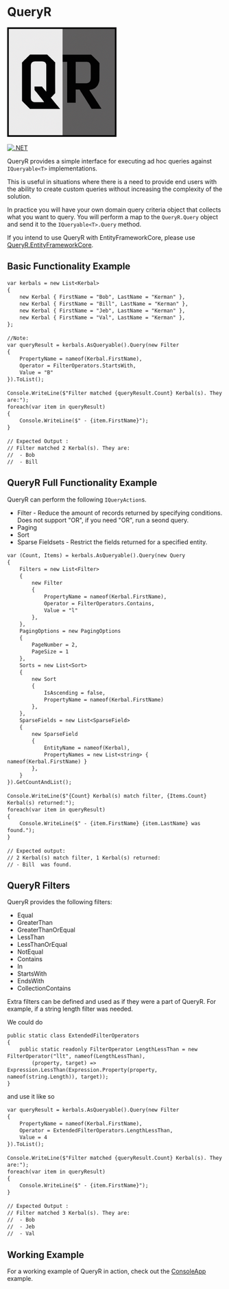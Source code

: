# QueryR

![QueryR Logo](./assets/logo.png)

[![.NET](https://github.com/craigmccauley/QueryR/actions/workflows/dotnet.yml/badge.svg)](https://github.com/craigmccauley/QueryR/actions/workflows/dotnet.yml)

QueryR provides a simple interface for executing ad hoc queries against `IQueryable<T>` implementations.

This is useful in situations where there is a need to provide end users with the ability to create custom queries without increasing the complexity of the solution.

In practice you will have your own domain query criteria object that collects what you want to query. You will perform a map to the `QueryR.Query` object and send it to the `IQueryable<T>.Query` method.

If you intend to use QueryR with EntityFrameworkCore, please use [QueryR.EntityFrameworkCore](https://github.com/craigmccauley/QueryR.EntityFrameworkCore).

## Basic Functionality Example

```CSharp
var kerbals = new List<Kerbal>
{
    new Kerbal { FirstName = "Bob", LastName = "Kerman" },
    new Kerbal { FirstName = "Bill", LastName = "Kerman" },
    new Kerbal { FirstName = "Jeb", LastName = "Kerman" },
    new Kerbal { FirstName = "Val", LastName = "Kerman" },
};

//Note: 
var queryResult = kerbals.AsQueryable().Query(new Filter
{
    PropertyName = nameof(Kerbal.FirstName),
    Operator = FilterOperators.StartsWith,
    Value = "B"
}).ToList();

Console.WriteLine($"Filter matched {queryResult.Count} Kerbal(s). They are:");
foreach(var item in queryResult)
{
    Console.WriteLine($" - {item.FirstName}");
}

// Expected Output :
// Filter matched 2 Kerbal(s). They are:
//  - Bob
//  - Bill

```

## QueryR Full Functionality Example

QueryR can perform the following `IQueryAction`s.

- Filter - Reduce the amount of records returned by specifying conditions. Does not support "OR", if you need "OR", run a seond query.
- Paging
- Sort
- Sparse Fieldsets - Restrict the fields returned for a specified entity.

```CSharp
var (Count, Items) = kerbals.AsQueryable().Query(new Query
{
    Filters = new List<Filter>
    {
        new Filter
        {
            PropertyName = nameof(Kerbal.FirstName),
            Operator = FilterOperators.Contains,
            Value = "l"
        },
    },
    PagingOptions = new PagingOptions
    {
        PageNumber = 2,
        PageSize = 1
    },
    Sorts = new List<Sort>
    {
        new Sort
        {
            IsAscending = false,
            PropertyName = nameof(Kerbal.FirstName)
        },
    },
    SparseFields = new List<SparseField>
    {
        new SparseField
        {
            EntityName = nameof(Kerbal),
            PropertyNames = new List<string> { nameof(Kerbal.FirstName) }
        },
    }
}).GetCountAndList();

Console.WriteLine($"{Count} Kerbal(s) match filter, {Items.Count} Kerbal(s) returned:");
foreach(var item in queryResult)
{
    Console.WriteLine($" - {item.FirstName} {item.LastName} was found.");
}

// Expected output:
// 2 Kerbal(s) match filter, 1 Kerbal(s) returned:
// - Bill  was found.
```

## QueryR Filters

QueryR provides the following filters:

- Equal
- GreaterThan
- GreaterThanOrEqual
- LessThan
- LessThanOrEqual
- NotEqual
- Contains
- In
- StartsWith
- EndsWith
- CollectionContains

Extra filters can be defined and used as if they were a part of QueryR.
For example, if a string length filter was needed.

We could do

```CSharp
public static class ExtendedFilterOperators
{
    public static readonly FilterOperator LengthLessThan = new FilterOperator("llt", nameof(LengthLessThan),
        (property, target) => Expression.LessThan(Expression.Property(property, nameof(string.Length)), target));
}
```

and use it like so

```CSharp
var queryResult = kerbals.AsQueryable().Query(new Filter
{
    PropertyName = nameof(Kerbal.FirstName),
    Operator = ExtendedFilterOperators.LengthLessThan,
    Value = 4
}).ToList();

Console.WriteLine($"Filter matched {queryResult.Count} Kerbal(s). They are:");
foreach(var item in queryResult)
{
    Console.WriteLine($" - {item.FirstName}");
}

// Expected Output :
// Filter matched 3 Kerbal(s). They are:
//  - Bob
//  - Jeb
//  - Val
```

## Working Example

For a working example of QueryR in action, check out the [ConsoleApp](https://github.com/craigmccauley/QueryR/tree/main/src/QueryR.Examples.ConsoleApp) example.
